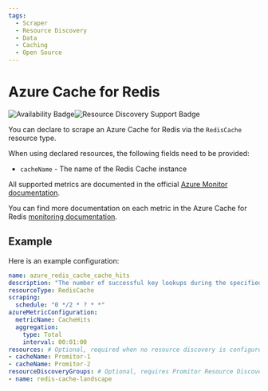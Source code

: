 ```yaml
---
tags:
  - Scraper
  - Resource Discovery
  - Data
  - Caching
  - Open Source
---
```


# Azure Cache for Redis

![Availability Badge](https://img.shields.io/badge/Available%20Starting-v1.0-green.svg)![Resource Discovery Support Badge](https://img.shields.io/badge/Support%20for%20Resource%20Discovery-Yes-green.svg)

You can declare to scrape an Azure Cache for Redis via the `RedisCache` resource
type.

When using declared resources, the following fields need to be provided:

- `cacheName` - The name of the Redis Cache instance

All supported metrics are documented in the official [Azure Monitor documentation](https://learn.microsoft.com/en-us/azure/azure-monitor/essentials/metrics-supported#microsoftcacheredis).

You can find more documentation on each metric in the Azure Cache for Redis
[monitoring documentation](https://learn.microsoft.com/en-us/azure/azure-cache-for-redis/cache-how-to-monitor#available-metrics-and-reporting-intervals).

## Example

Here is an example configuration:

```yaml
name: azure_redis_cache_cache_hits
description: "The number of successful key lookups during the specified reporting interval. This maps to keyspace_hits from the Redis INFO command."
resourceType: RedisCache
scraping:
  schedule: "0 */2 * ? * *"
azureMetricConfiguration:
  metricName: CacheHits
  aggregation:
    type: Total
    interval: 00:01:00
resources: # Optional, required when no resource discovery is configured
- cacheName: Promitor-1
- cacheName: Promitor-2
resourceDiscoveryGroups: # Optional, requires Promitor Resource Discovery agent (https://docs.promitor.io/latest/how-it-works#using-resource-discovery)
- name: redis-cache-landscape
```
